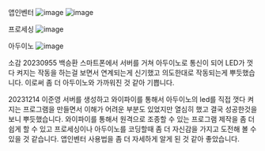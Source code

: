 앱인벤터
![image](https://github.com/leejy04/Engineering/assets/145010514/d1315783-f00a-4039-be1f-130b52f1ecaf) ![image](https://github.com/leejy04/Engineering/assets/145010514/c9376845-ee4e-42f5-9c5f-d20f2915b3bb)

프로세싱
![image](https://github.com/leejy04/Engineering/assets/145010514/34a45327-6f0a-48fd-98ae-16e46b4b4f31)

아두이노
![image](https://github.com/leejy04/Engineering/assets/145010514/c92c25fb-2565-4378-b304-2e9685c0abd8)



소감
20230955 백승환
스마트폰에서 서버를 거쳐 아두이노로 통신이 되어 LED가 껏다 켜지는 작동을 하는걸 보면서 연계되는게 신기했고 의도한대로 작동되는게 뿌듯했습니다.
이로써 좀 더 아두이노와 가까워진 것 같아 기쁩니다.

20231214 이준영
서버를 생성하고 와이파이를 통해서 아두이노의 led를 직접 껏다 켜지는 프로그램을 만들면서 이해가 어려운 부분도 있었지만 열심히 했고 결국 성공한것을 보니 뿌듯했습니다. 와이파이를 통해서 원격으로 조종할 수 있는 프로그램 제작을 좀 더 쉽게 할 수 있고 프로세싱이나 아두이노를 코딩할때 좀 더 자신감을 가지고 도전해 볼 수있을 것 같습니다. 앱인벤터 사용법을 좀 더 자세하게 알게 된 것 같아 좋았습니다.

